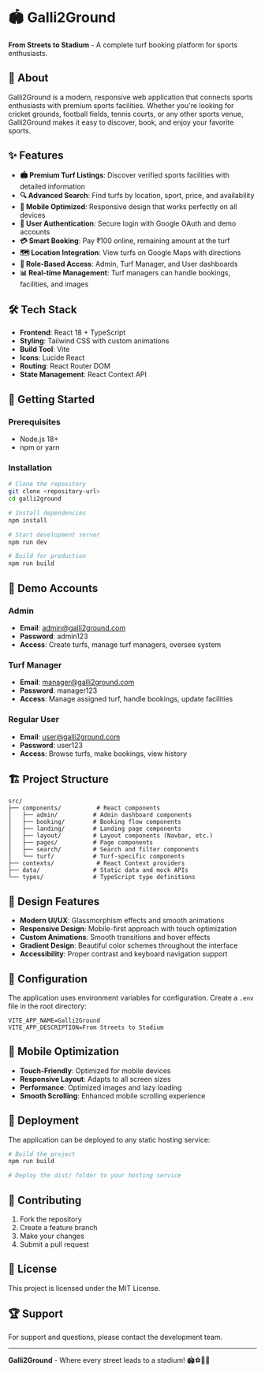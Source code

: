 # 🏟️ Galli2Ground

**From Streets to Stadium** - A complete turf booking platform for sports enthusiasts.

## 🚀 About

Galli2Ground is a modern, responsive web application that connects sports enthusiasts with premium sports facilities. Whether you're looking for cricket grounds, football fields, tennis courts, or any other sports venue, Galli2Ground makes it easy to discover, book, and enjoy your favorite sports.

## ✨ Features

- **🏟️ Premium Turf Listings**: Discover verified sports facilities with detailed information
- **🔍 Advanced Search**: Find turfs by location, sport, price, and availability
- **📱 Mobile Optimized**: Responsive design that works perfectly on all devices
- **🔐 User Authentication**: Secure login with Google OAuth and demo accounts
- **💳 Smart Booking**: Pay ₹100 online, remaining amount at the turf
- **🗺️ Location Integration**: View turfs on Google Maps with directions
- **👥 Role-Based Access**: Admin, Turf Manager, and User dashboards
- **📊 Real-time Management**: Turf managers can handle bookings, facilities, and images

## 🛠️ Tech Stack

- **Frontend**: React 18 + TypeScript
- **Styling**: Tailwind CSS with custom animations
- **Build Tool**: Vite
- **Icons**: Lucide React
- **Routing**: React Router DOM
- **State Management**: React Context API

## 🚀 Getting Started

### Prerequisites
- Node.js 18+ 
- npm or yarn

### Installation
```bash
# Clone the repository
git clone <repository-url>
cd galli2ground

# Install dependencies
npm install

# Start development server
npm run dev

# Build for production
npm run build
```

## 👥 Demo Accounts

### Admin
- **Email**: admin@galli2ground.com
- **Password**: admin123
- **Access**: Create turfs, manage turf managers, oversee system

### Turf Manager
- **Email**: manager@galli2ground.com  
- **Password**: manager123
- **Access**: Manage assigned turf, handle bookings, update facilities

### Regular User
- **Email**: user@galli2ground.com
- **Password**: user123
- **Access**: Browse turfs, make bookings, view history

## 🏗️ Project Structure

```
src/
├── components/          # React components
│   ├── admin/          # Admin dashboard components
│   ├── booking/        # Booking flow components
│   ├── landing/        # Landing page components
│   ├── layout/         # Layout components (Navbar, etc.)
│   ├── pages/          # Page components
│   ├── search/         # Search and filter components
│   └── turf/           # Turf-specific components
├── contexts/            # React Context providers
├── data/               # Static data and mock APIs
└── types/              # TypeScript type definitions
```

## 🎨 Design Features

- **Modern UI/UX**: Glassmorphism effects and smooth animations
- **Responsive Design**: Mobile-first approach with touch optimization
- **Custom Animations**: Smooth transitions and hover effects
- **Gradient Design**: Beautiful color schemes throughout the interface
- **Accessibility**: Proper contrast and keyboard navigation support

## 🔧 Configuration

The application uses environment variables for configuration. Create a `.env` file in the root directory:

```env
VITE_APP_NAME=Galli2Ground
VITE_APP_DESCRIPTION=From Streets to Stadium
```

## 📱 Mobile Optimization

- **Touch-Friendly**: Optimized for mobile devices
- **Responsive Layout**: Adapts to all screen sizes
- **Performance**: Optimized images and lazy loading
- **Smooth Scrolling**: Enhanced mobile scrolling experience

## 🚀 Deployment

The application can be deployed to any static hosting service:

```bash
# Build the project
npm run build

# Deploy the dist/ folder to your hosting service
```

## 🤝 Contributing

1. Fork the repository
2. Create a feature branch
3. Make your changes
4. Submit a pull request

## 📄 License

This project is licensed under the MIT License.

## 🏆 Support

For support and questions, please contact the development team.

---

**Galli2Ground** - Where every street leads to a stadium! 🏟️⚽🏏🎾
